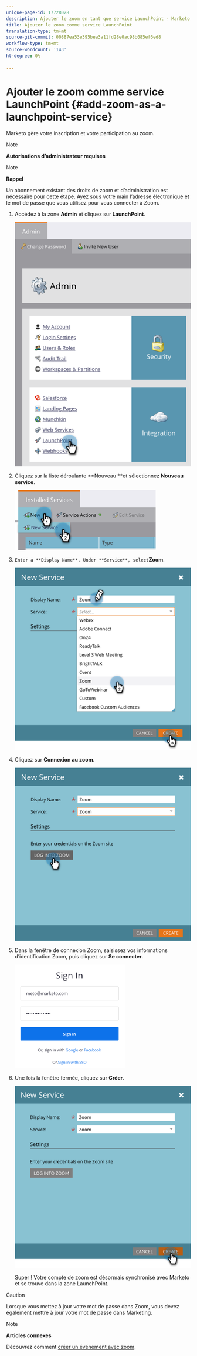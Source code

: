 ```yaml
---
unique-page-id: 17728028
description: Ajouter le zoom en tant que service LaunchPoint - Marketo Docs - Documentation du produit
title: Ajouter le zoom comme service LaunchPoint
translation-type: tm+mt
source-git-commit: 00887ea53e395bea3a11fd28e0ac98b085ef6ed8
workflow-type: tm+mt
source-wordcount: '143'
ht-degree: 0%

---
```



# Ajouter le zoom comme service LaunchPoint {#add-zoom-as-a-launchpoint-service}

Marketo gère votre inscription et votre participation au zoom.

>[!NOTE]
>
>**Autorisations d’administrateur requises**

>[!NOTE]
>
>**Rappel**
>
>Un abonnement existant des droits de zoom et d’administration est nécessaire pour cette étape. Ayez sous votre main l’adresse électronique et le mot de passe que vous utilisez pour vous connecter à Zoom.

1. Accédez à la zone **Admin** et cliquez sur **LaunchPoint**.

   ![](assets/launchpoint.png)

1. Cliquez sur la liste déroulante **Nouveau **et sélectionnez **Nouveau service**.

   ![](assets/newservicelp.png)

1. `Enter a **Display Name**. Under **Service**, select`**Zoom**.

   ![](assets/newservice-1.png)

1. Cliquez sur **Connexion au zoom**.

   ![](assets/login.png)

1. Dans la fenêtre de connexion Zoom, saisissez vos informations d’identification Zoom, puis cliquez sur **Se connecter**.

   ![](assets/zoomlogin.png)

1. Une fois la fenêtre fermée, cliquez sur **Créer**.

   ![](assets/create-1.png)

   Super ! Votre compte de zoom est désormais synchronisé avec Marketo et se trouve dans la zone LaunchPoint.

>[!CAUTION]
>
>Lorsque vous mettez à jour votre mot de passe dans Zoom, vous devez également mettre à jour votre mot de passe dans Marketing.

>[!NOTE]
>
>**Articles connexes**
>
>Découvrez comment [créer un événement avec zoom](../../../product-docs/demand-generation/events/create-an-event/create-an-event-with-zoom.md).

